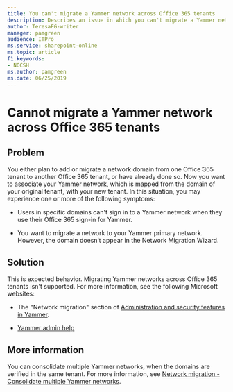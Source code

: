 ```yaml
---
title: You can't migrate a Yammer network across Office 365 tenants
description: Describes an issue in which you can't migrate a Yammer network across Office 365 tenants.
author: TeresaFG-writer
manager: pamgreen
audience: ITPro
ms.service: sharepoint-online
ms.topic: article
f1.keywords:
- NOCSH
ms.author: pamgreen
ms.date: 06/25/2019
---
```


# Cannot migrate a Yammer network across Office 365 tenants

## Problem

You either plan to add or migrate a network domain from one Office 365 tenant to another Office 365 tenant, or have already done so. Now you want to associate your Yammer network, which is mapped from the domain of your original tenant, with your new tenant. In this situation, you may experience one or more of the following symptoms:

- Users in specific domains can't sign in to a Yammer network when they use their Office 365 sign-in for Yammer.

- You want to migrate a network to your Yammer primary network. However, the domain doesn’t appear in the Network Migration Wizard.

## Solution

This is expected behavior. Migrating Yammer networks across Office 365 tenants isn't supported. For more information, see the following Microsoft websites:

- The "Network migration" section of [Administration and security features in Yammer](/office365/servicedescriptions/yammer-service-description/administration-and-security-features-in-yammer).

- [Yammer admin help](/yammer/yammer-landing-page)

## More information

You can consolidate multiple Yammer networks, when the domains are verified in the same tenant. For more information, see [Network migration - Consolidate multiple Yammer networks](../configure-your-yammer-network/consolidate-multiple-yammer-networks.md).
